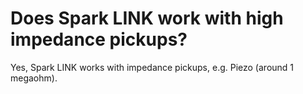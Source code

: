 # Does Spark LINK work with high impedance pickups?

Yes, Spark LINK works with impedance pickups, e.g. Piezo (around 1 megaohm).